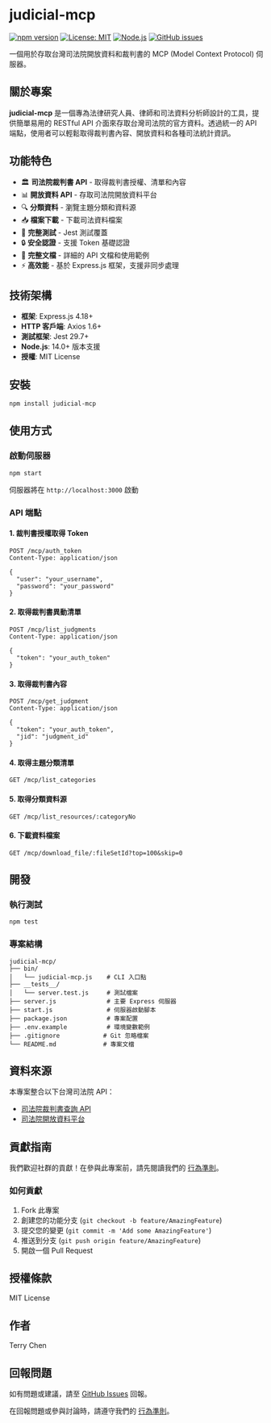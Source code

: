 # judicial-mcp

[![npm version](https://badge.fury.io/js/judicial-mcp.svg)](https://badge.fury.io/js/judicial-mcp)
[![License: MIT](https://img.shields.io/badge/License-MIT-blue.svg)](https://opensource.org/licenses/MIT)
[![Node.js](https://img.shields.io/badge/Node.js->=14.0.0-green.svg)](https://nodejs.org/)
[![GitHub issues](https://img.shields.io/github/issues/terry90918/judicial-mcp)](https://github.com/terry90918/judicial-mcp/issues)

一個用於存取台灣司法院開放資料和裁判書的 MCP (Model Context Protocol) 伺服器。

## 關於專案

**judicial-mcp** 是一個專為法律研究人員、律師和司法資料分析師設計的工具，提供簡單易用的 RESTful API 介面來存取台灣司法院的官方資料。透過統一的 API 端點，使用者可以輕鬆取得裁判書內容、開放資料和各種司法統計資訊。

## 功能特色

- 🏛️ **司法院裁判書 API** - 取得裁判書授權、清單和內容
- 📊 **開放資料 API** - 存取司法院開放資料平台
- 🔍 **分類資料** - 瀏覽主題分類和資料源
- 📥 **檔案下載** - 下載司法資料檔案
- 🧪 **完整測試** - Jest 測試覆蓋
- 🔒 **安全認證** - 支援 Token 基礎認證
- 📖 **完整文檔** - 詳細的 API 文檔和使用範例
- ⚡ **高效能** - 基於 Express.js 框架，支援非同步處理

## 技術架構

- **框架**: Express.js 4.18+
- **HTTP 客戶端**: Axios 1.6+
- **測試框架**: Jest 29.7+
- **Node.js**: 14.0+ 版本支援
- **授權**: MIT License

## 安裝

```bash
npm install judicial-mcp
```

## 使用方式

### 啟動伺服器

```bash
npm start
```

伺服器將在 `http://localhost:3000` 啟動

### API 端點

#### 1. 裁判書授權取得 Token
```
POST /mcp/auth_token
Content-Type: application/json

{
  "user": "your_username",
  "password": "your_password"
}
```

#### 2. 取得裁判書異動清單
```
POST /mcp/list_judgments
Content-Type: application/json

{
  "token": "your_auth_token"
}
```

#### 3. 取得裁判書內容
```
POST /mcp/get_judgment
Content-Type: application/json

{
  "token": "your_auth_token",
  "jid": "judgment_id"
}
```

#### 4. 取得主題分類清單
```
GET /mcp/list_categories
```

#### 5. 取得分類資料源
```
GET /mcp/list_resources/:categoryNo
```

#### 6. 下載資料檔案
```
GET /mcp/download_file/:fileSetId?top=100&skip=0
```

## 開發

### 執行測試

```bash
npm test
```

### 專案結構

```
judicial-mcp/
├── bin/
│   └── judicial-mcp.js    # CLI 入口點
├── __tests__/
│   └── server.test.js     # 測試檔案
├── server.js              # 主要 Express 伺服器
├── start.js               # 伺服器啟動腳本
├── package.json           # 專案配置
├── .env.example           # 環境變數範例
├── .gitignore            # Git 忽略檔案
└── README.md             # 專案文檔
```

## 資料來源

本專案整合以下台灣司法院 API：

- [司法院裁判書查詢 API](https://data.judicial.gov.tw/jdg/)
- [司法院開放資料平台](https://opendata.judicial.gov.tw/)

## 貢獻指南

我們歡迎社群的貢獻！在參與此專案前，請先閱讀我們的 [行為準則](CODE_OF_CONDUCT.md)。

### 如何貢獻

1. Fork 此專案
2. 創建您的功能分支 (`git checkout -b feature/AmazingFeature`)
3. 提交您的變更 (`git commit -m 'Add some AmazingFeature'`)
4. 推送到分支 (`git push origin feature/AmazingFeature`)
5. 開啟一個 Pull Request

## 授權條款

MIT License

## 作者

Terry Chen

## 回報問題

如有問題或建議，請至 [GitHub Issues](https://github.com/terry90918/judicial-mcp/issues) 回報。

在回報問題或參與討論時，請遵守我們的 [行為準則](CODE_OF_CONDUCT.md)。
